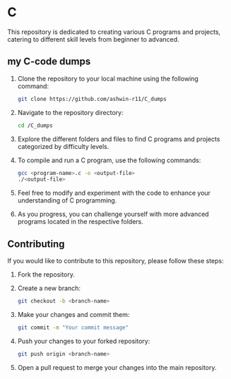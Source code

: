 # C

This repository is dedicated to creating various C programs and projects, catering to different skill levels from beginner to advanced.

## my C-code dumps

1. Clone the repository to your local machine using the following command:

    ```bash
    git clone https://github.com/ashwin-r11/C_dumps
    ```

2. Navigate to the repository directory:

    ```bash
    cd /C_dumps
    ```

3. Explore the different folders and files to find C programs and projects categorized by difficulty levels.

4. To compile and run a C program, use the following commands:

    ```bash
    gcc <program-name>.c -o <output-file>
    ./<output-file>
    ```

5. Feel free to modify and experiment with the code to enhance your understanding of C programming.

6. As you progress, you can challenge yourself with more advanced programs located in the respective folders.

## Contributing

If you would like to contribute to this repository, please follow these steps:

1. Fork the repository.

2. Create a new branch:

    ```bash
    git checkout -b <branch-name>
    ```

3. Make your changes and commit them:

    ```bash
    git commit -m "Your commit message"
    ```

4. Push your changes to your forked repository:

    ```bash
    git push origin <branch-name>
    ```

5. Open a pull request to merge your changes into the main repository.
